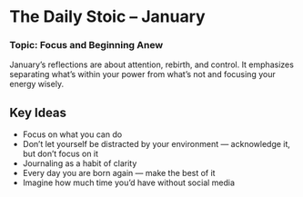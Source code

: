 # The Daily Stoic – January  
### Topic: Focus and Beginning Anew  

January’s reflections are about attention, rebirth, and control. It emphasizes separating what’s within your power from
what’s not and focusing your energy wisely.

## Key Ideas
- Focus on what you can do
- Don’t let yourself be distracted by your environment — acknowledge it, but don’t focus on it
- Journaling as a habit of clarity
- Every day you are born again — make the best of it
- Imagine how much time you’d have without social media 

